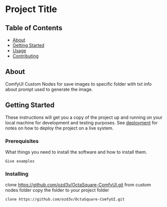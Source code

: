 # Project Title

## Table of Contents

- [About](#about)
- [Getting Started](#getting_started)
- [Usage](#usage)
- [Contributing](../CONTRIBUTING.md)

## About <a name = "about"></a>

ComfyUI Custom Nodes for save images to specific folder with txt info about prompt used to generate the image.

## Getting Started <a name = "getting_started"></a>

These instructions will get you a copy of the project up and running on your local machine for development and testing purposes. See [deployment](#deployment) for notes on how to deploy the project on a live system.

### Prerequisites

What things you need to install the software and how to install them.

```
Give examples
```

### Installing

clone https://github.com/ozd3v/OctaSquare-ComfyUI.git 
from custom nodes folder copy the folder to your project folder

```
clone https://github.com/ozd3v/OctaSquare-ComfyUI.git 
```
